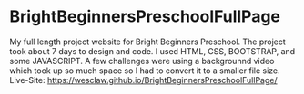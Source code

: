 # BrightBeginnersPreschoolFullPage
My full length project website for Bright Beginners Preschool. The project took about 7 days to design and code. I used HTML, CSS, BOOTSTRAP, and some JAVASCRIPT. A few challenges were using a backgrounnd video which took up so much space so I had to convert it to a smaller file size. 
Live-Site: https://wesclaw.github.io/BrightBeginnersPreschoolFullPage/
